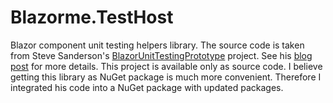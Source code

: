 # Blazorme.TestHost
Blazor component unit testing helpers library. The source code is taken from Steve Sanderson's [BlazorUnitTestingPrototype](https://github.com/SteveSandersonMS/BlazorUnitTestingPrototype) project. See his [blog post](https://blog.stevensanderson.com/2019/08/29/blazor-unit-testing-prototype/
) for more details. This project is available only as source code. I believe getting this library as NuGet package is much more convenient. Therefore I integrated his code into a NuGet package with updated packages.


